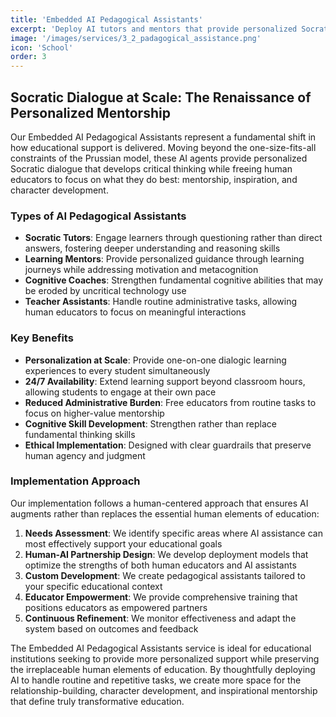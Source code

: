 ```yaml
---
title: 'Embedded AI Pedagogical Assistants'
excerpt: 'Deploy AI tutors and mentors that provide personalized Socratic dialogue at scale, freeing human educators to focus on mentorship and character development.'
image: '/images/services/3_2_padagogical_assistance.png'
icon: 'School'
order: 3
---
```


## Socratic Dialogue at Scale: The Renaissance of Personalized Mentorship

Our Embedded AI Pedagogical Assistants represent a fundamental shift in how educational support is delivered. Moving beyond the one-size-fits-all constraints of the Prussian model, these AI agents provide personalized Socratic dialogue that develops critical thinking while freeing human educators to focus on what they do best: mentorship, inspiration, and character development.

### Types of AI Pedagogical Assistants

- **Socratic Tutors**: Engage learners through questioning rather than direct answers, fostering deeper understanding and reasoning skills
- **Learning Mentors**: Provide personalized guidance through learning journeys while addressing motivation and metacognition
- **Cognitive Coaches**: Strengthen fundamental cognitive abilities that may be eroded by uncritical technology use
- **Teacher Assistants**: Handle routine administrative tasks, allowing human educators to focus on meaningful interactions

### Key Benefits

- **Personalization at Scale**: Provide one-on-one dialogic learning experiences to every student simultaneously
- **24/7 Availability**: Extend learning support beyond classroom hours, allowing students to engage at their own pace
- **Reduced Administrative Burden**: Free educators from routine tasks to focus on higher-value mentorship
- **Cognitive Skill Development**: Strengthen rather than replace fundamental thinking skills
- **Ethical Implementation**: Designed with clear guardrails that preserve human agency and judgment

### Implementation Approach

Our implementation follows a human-centered approach that ensures AI augments rather than replaces the essential human elements of education:

1. **Needs Assessment**: We identify specific areas where AI assistance can most effectively support your educational goals
2. **Human-AI Partnership Design**: We develop deployment models that optimize the strengths of both human educators and AI assistants
3. **Custom Development**: We create pedagogical assistants tailored to your specific educational context
4. **Educator Empowerment**: We provide comprehensive training that positions educators as empowered partners
5. **Continuous Refinement**: We monitor effectiveness and adapt the system based on outcomes and feedback

The Embedded AI Pedagogical Assistants service is ideal for educational institutions seeking to provide more personalized support while preserving the irreplaceable human elements of education. By thoughtfully deploying AI to handle routine and repetitive tasks, we create more space for the relationship-building, character development, and inspirational mentorship that define truly transformative education.
